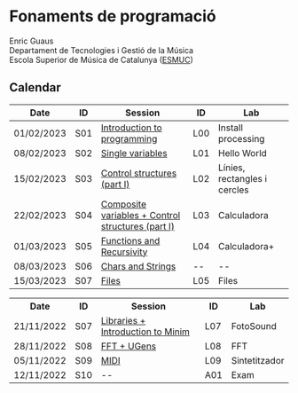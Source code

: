 # Fonaments de programació
Enric Guaus  
Departament de Tecnologies i Gestió de la Música  
Escola Superior de Música de Catalunya ([ESMUC](https://www.esmuc.cat/))  

## Calendar

| Date | ID | Session | ID | Lab |
| --- | --- | --- | --- | --- |
| 01/02/2023 | S01 | [Introduction to programming](./session01) | L00 | Install processing
| 08/02/2023 | S02 | [Single variables](./session02) | L01 | Hello World
| 15/02/2023 | S03 | [Control structures (part I)](./session03) | L02 | Línies, rectangles i cercles
| 22/02/2023 | S04 | [Composite variables + Control structures (part I)](./session04) | L03 | Calculadora
| 01/03/2023 | S05 | [Functions and Recursivity](./session05) | L04 | Calculadora+
| 08/03/2023 | S06 | [Chars and Strings](./session06) | -- | --
| 15/03/2023 | S07 | [Files](./session07) | L05 | Files

<table>
  <tr>
    <th>Date</th>
    <th>ID</th>
    <th>Session</th>
    <th>ID</th>
    <th>Lab</th>
  </tr>
  <tr>
    <td>21/11/2022</td>
    <td>S07</td>
    <td><a href="https://github.com/enricguaus/programacio/tree/master/session07">Libraries + Introduction to Minim</a></td>
    <td>L07</td>
    <td>FotoSound</td>
  </tr>
  <tr>
    <td>28/11/2022</td>
    <td>S08</td>
    <td><a href="https://github.com/enricguaus/programacio/tree/master/session08">FFT + UGens</a></td>
    <td>L08</td>
    <td>FFT</td>
  </tr>
  <tr>
    <td>05/11/2022</td>
    <td>S09</td>
    <td><a href="https://github.com/enricguaus/programacio/tree/master/session09">MIDI</a></td>
    <td>L09</td>
    <td>Sintetitzador</td>
  </tr>
  <tr>
    <td>12/11/2022</td>
    <td>S10</td>
    <td>--</td>
    <td>A01</td>
    <td>Exam</td>
  </tr>
</table>

